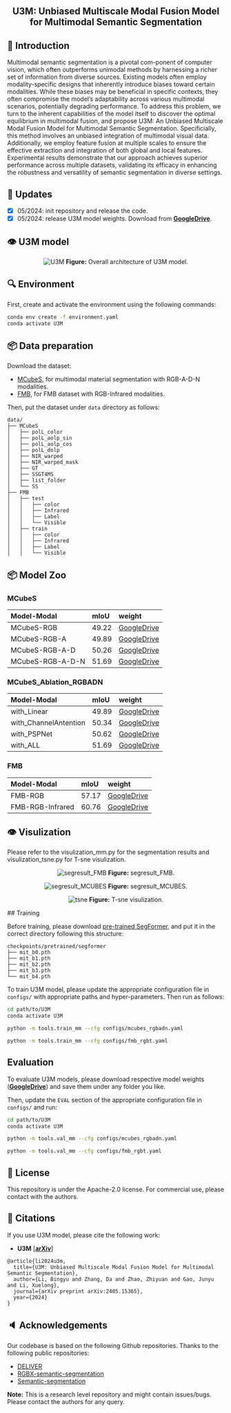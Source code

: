 <div align="center"> 

## U3M: Unbiased Multiscale Modal Fusion Model for Multimodal Semantic Segmentation

</div>

</div>

## 💬 Introduction

Multimodal semantic segmentation is a pivotal com-ponent of computer vision, which often outperforms unimodal methods by harnessing a richer set of information from diverse sources. Existing models often employ modality-specific designs that inherently introduce biases toward certain modalities. While these biases may be beneficial in specific contexts, they often compromise the model’s adaptability across various multimodal scenarios, potentially degrading performance. To address this problem, we turn to the inherent capabilities of the model itself to discover the optimal equilibrium in multimodal fusion, and propose U3M: An Unbiased Multiscale Modal Fusion Model for Multimodal Semantic Segmentation. Specificially, this method involves an unbiased integration of multimodal visual data. Additionally, we employ feature fusion at multiple scales to ensure the effective extraction and integration of both global and local features. Experimental results demonstrate that our approach achieves superior performance across multiple datasets, validating its efficacy in enhancing the robustness and versatility of semantic segmentation in diverse settings.

## 🚀 Updates
- [x] 05/2024: init repository and release the code.
- [x] 05/2024: release U3M model weights. Download from [**GoogleDrive**](https://drive.google.com/drive/folders/1w0J-D5kME3WyFLl-ZFrNlqtG1AmcfZtz?usp=sharing).

## 👁️ U3M model

<div align="center"> 

![U3M](fig/U3M.png)
**Figure:** Overall architecture of U3M model.

</div>

## 🔍 Environment

First, create and activate the environment using the following commands: 
```bash
conda env create -f environment.yaml
conda activate U3M
```

## 📦 Data preparation
Download the dataset:
- [MCubeS](https://github.com/kyotovision-public/multimodal-material-segmentation), for multimodal material segmentation with RGB-A-D-N modalities.
- [FMB](https://github.com/JinyuanLiu-CV/SegMiF), for FMB dataset with RGB-Infrared modalities.

Then, put the dataset under `data` directory as follows:

```
data/
├── MCubeS
│   ├── polL_color
│   ├── polL_aolp_sin
│   ├── polL_aolp_cos
│   ├── polL_dolp
│   ├── NIR_warped
│   ├── NIR_warped_mask
│   ├── GT
│   ├── SSGT4MS
│   ├── list_folder
│   └── SS
├── FMB
│   ├── test
│   │   ├── color
│   │   ├── Infrared
│   │   ├── Label
│   │   └── Visible
│   ├── train
│   │   ├── color
│   │   ├── Infrared
│   │   ├── Label
│   │   └── Visible
```

## 📦 Model Zoo

### MCubeS
| Model-Modal      | mIoU   | weight |
| :--------------- | :----- | :----- |
| MCubeS-RGB       | 49.22 | [GoogleDrive](https://drive.google.com/drive/folders/1w0J-D5kME3WyFLl-ZFrNlqtG1AmcfZtz?usp=sharing) |
| MCubeS-RGB-A     | 49.89 | [GoogleDrive](https://drive.google.com/drive/folders/1w0J-D5kME3WyFLl-ZFrNlqtG1AmcfZtz?usp=sharing) |
| MCubeS-RGB-A-D   | 50.26 | [GoogleDrive](https://drive.google.com/drive/folders/1w0J-D5kME3WyFLl-ZFrNlqtG1AmcfZtz?usp=sharing) |
| MCubeS-RGB-A-D-N | 51.69 | [GoogleDrive](https://drive.google.com/drive/folders/1w0J-D5kME3WyFLl-ZFrNlqtG1AmcfZtz?usp=sharing) |

### MCubeS_Ablation_RGBADN
| Model-Modal      | mIoU   | weight |
| :--------------- | :----- | :----- |
| with_Linear       | 49.89 | [GoogleDrive](https://drive.google.com/drive/folders/1w0J-D5kME3WyFLl-ZFrNlqtG1AmcfZtz?usp=sharing) |
| with_ChannelAntention    | 50.34 | [GoogleDrive](https://drive.google.com/drive/folders/1w0J-D5kME3WyFLl-ZFrNlqtG1AmcfZtz?usp=sharing) |
| with_PSPNet   | 50.62 | [GoogleDrive](https://drive.google.com/drive/folders/1w0J-D5kME3WyFLl-ZFrNlqtG1AmcfZtz?usp=sharing) |
| with_ALL | 51.69 | [GoogleDrive](https://drive.google.com/drive/folders/1w0J-D5kME3WyFLl-ZFrNlqtG1AmcfZtz?usp=sharing) |


### FMB
| Model-Modal      | mIoU   | weight |
| :--------------- | :----- | :----- |
| FMB-RGB          | 57.17 | [GoogleDrive](https://drive.google.com/drive/folders/1w0J-D5kME3WyFLl-ZFrNlqtG1AmcfZtz?usp=sharing) |
| FMB-RGB-Infrared | 60.76 | [GoogleDrive](https://drive.google.com/drive/folders/1w0J-D5kME3WyFLl-ZFrNlqtG1AmcfZtz?usp=sharing) |

## 👁️ Visulization
Please refer to the visulization_mm.py for the segmentation results and visulization_tsne.py for T-sne visulization.

<div align="center"> 

![segresult_FMB](fig/segresult_FMB.png)
**Figure:** segresult_FMB.

![segresult_MCUBES](fig/segresult_MCUBES.png)
**Figure:** segresult_MCUBES.

![tsne](fig/tsne.png)
**Figure:** T-sne visulization.

</div>
## Training

Before training, please download [pre-trained SegFormer](https://drive.google.com/drive/folders/10XgSW8f7ghRs9fJ0dE-EV8G2E_guVsT5), and put it in the correct directory following this structure:

```text
checkpoints/pretrained/segformer
├── mit_b0.pth
├── mit_b1.pth
├── mit_b2.pth
├── mit_b3.pth
└── mit_b4.pth
```

To train U3M model, please update the appropriate configuration file in `configs/` with appropriate paths and hyper-parameters. Then run as follows:

```bash
cd path/to/U3M
conda activate U3M

python -m tools.train_mm --cfg configs/mcubes_rgbadn.yaml

python -m tools.train_mm --cfg configs/fmb_rgbt.yaml
```


##  Evaluation
To evaluate U3M models, please download respective model weights ([**GoogleDrive**](https://drive.google.com/drive/folders/1w0J-D5kME3WyFLl-ZFrNlqtG1AmcfZtz?usp=sharing)) and save them under any folder you like.

<!-- 
```text
output/
├── MCubeS
│   ├── U3M_B4_MCubeS_RGB.pth
│   ├── U3M_B4_MCubeS_RGBA.pth
│   ├── U3M_B4_MCubeS_RGBAD.pth
│   ├── U3M_B4_MCubeS_RGBNAD.pth
``` -->

Then, update the `EVAL` section of the appropriate configuration file in `configs/` and run:

```bash
cd path/to/U3M
conda activate U3M

python -m tools.val_mm --cfg configs/mcubes_rgbadn.yaml

python -m tools.val_mm --cfg configs/fmb_rgbt.yaml
```

## 🚩 License

This repository is under the Apache-2.0 license. For commercial use, please contact with the authors.


## 📜 Citations

If you use U3M model, please cite the following work:

- **U3M** [[**arXiv**]()]
```
@article{li2024u3m,
  title={U3M: Unbiased Multiscale Modal Fusion Model for Multimodal Semantic Segmentation},
  author={Li, Bingyu and Zhang, Da and Zhao, Zhiyuan and Gao, Junyu and Li, Xuelong},
  journal={arXiv preprint arXiv:2405.15365},
  year={2024}
}
```

## 🔈 Acknowledgements
Our codebase is based on the following Github repositories. Thanks to the following public repositories:
- [DELIVER](https://github.com/jamycheung/DELIVER)
- [RGBX-semantic-segmentation](https://github.com/huaaaliu/RGBX_Semantic_Segmentation)
- [Semantic-segmentation](https://github.com/sithu31296/semantic-segmentation)

**Note:** This is a research level repository and might contain issues/bugs. Please contact the authors for any query.
